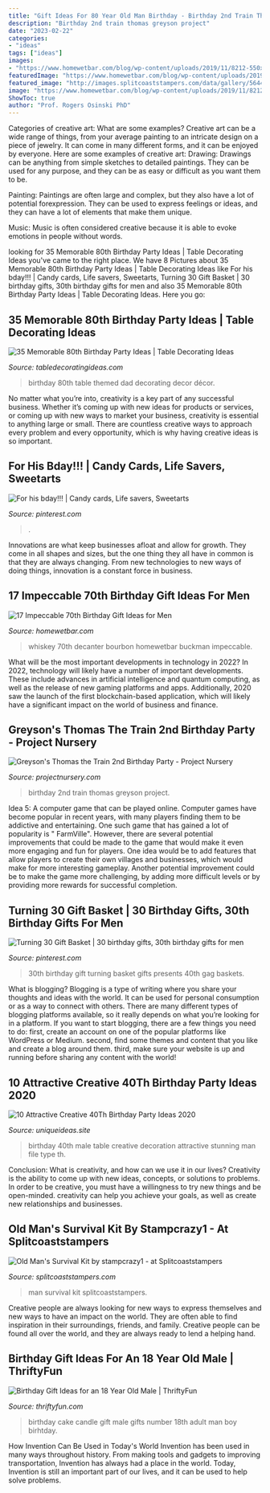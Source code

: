 ```yaml
---
title: "Gift Ideas For 80 Year Old Man Birthday - Birthday 2nd Train Thomas Greyson Project"
description: "Birthday 2nd train thomas greyson project"
date: "2023-02-22"
categories:
- "ideas"
tags: ["ideas"]
images:
- "https://www.homewetbar.com/blog/wp-content/uploads/2019/11/8212-550x550.jpg"
featuredImage: "https://www.homewetbar.com/blog/wp-content/uploads/2019/11/8212-550x550.jpg"
featured_image: "http://images.splitcoaststampers.com/data/gallery/5644/2008/06/06/old_man_s_survival_kit01_by_stampcrazy1.jpg"
image: "https://www.homewetbar.com/blog/wp-content/uploads/2019/11/8212-550x550.jpg"
ShowToc: true
author: "Prof. Rogers Osinski PhD"
---
```



Categories of creative art: What are some examples?
Creative art can be a wide range of things, from your average painting to an intricate design on a piece of jewelry. It can come in many different forms, and it can be enjoyed by everyone. Here are some examples of creative art:
Drawing: Drawings can be anything from simple sketches to detailed paintings. They can be used for any purpose, and they can be as easy or difficult as you want them to be.

Painting: Paintings are often large and complex, but they also have a lot of potential forexpression. They can be used to express feelings or ideas, and they can have a lot of elements that make them unique.

Music: Music is often considered creative because it is able to evoke emotions in people without words.

	

		
looking for 35 Memorable 80th Birthday Party Ideas | Table Decorating Ideas you've came to the right place. We have 8 Pictures about 35 Memorable 80th Birthday Party Ideas | Table Decorating Ideas like For his bday!!! | Candy cards, Life savers, Sweetarts, Turning 30 Gift Basket | 30 birthday gifts, 30th birthday gifts for men and also 35 Memorable 80th Birthday Party Ideas | Table Decorating Ideas. Here you go:
		
    
## 35 Memorable 80th Birthday Party Ideas | Table Decorating Ideas

<img loading=lazy src="https://www.tabledecoratingideas.com/static/img/red-themed-80th-birthday-table-decor-for-a-dad-730.jpg" onerror="this.onerror=null;this.src='https://tse3.mm.bing.net/th?id=OIP.udxYi-reTUP3qS5i1cFTpQHaFi&amp;pid=15.1';" alt="35 Memorable 80th Birthday Party Ideas | Table Decorating Ideas">

_Source: tabledecoratingideas.com_

>birthday 80th table themed dad decorating decor décor. 

	

No matter what you’re into, creativity is a key part of any successful business. Whether it’s coming up with new ideas for products or services, or coming up with new ways to market your business, creativity is essential to anything large or small. There are countless creative ways to approach every problem and every opportunity, which is why having creative ideas is so important.

    
## For His Bday!!! | Candy Cards, Life Savers, Sweetarts

<img loading=lazy src="https://i.pinimg.com/736x/f5/b4/2c/f5b42c2c3ea5bdd2c9f5a3e267abb5f9.jpg" onerror="this.onerror=null;this.src='https://tse3.mm.bing.net/th?id=OIP.7KqMOu8M261XBNe16YrZgAHaJ3&amp;pid=15.1';" alt="For his bday!!! | Candy cards, Life savers, Sweetarts">

_Source: pinterest.com_

>. 

	

Innovations are what keep businesses afloat and allow for growth. They come in all shapes and sizes, but the one thing they all have in common is that they are always changing. From new technologies to new ways of doing things, innovation is a constant force in business.

    
## 17 Impeccable 70th Birthday Gift Ideas For Men

<img loading=lazy src="https://www.homewetbar.com/blog/wp-content/uploads/2019/11/8212-550x550.jpg" onerror="this.onerror=null;this.src='https://tse1.mm.bing.net/th?id=OIP.lmcnTrMpnLQ8ieizROQZpQHaHa&amp;pid=15.1';" alt="17 Impeccable 70th Birthday Gift Ideas for Men">

_Source: homewetbar.com_

>whiskey 70th decanter bourbon homewetbar buckman impeccable. 

	

What will be the most important developments in technology in 2022?
In 2022, technology will likely have a number of important developments. These include advances in artificial intelligence and quantum computing, as well as the release of new gaming platforms and apps. Additionally, 2020 saw the launch of the first blockchain-based application, which will likely have a significant impact on the world of business and finance.

    
## Greyson&#039;s Thomas The Train 2nd Birthday Party - Project Nursery

<img loading=lazy src="https://projectnursery.com/wp-content/uploads/2013/12/IMG_6549-768x1024.jpg" onerror="this.onerror=null;this.src='https://tse1.mm.bing.net/th?id=OIP.kFUZZszcOJ2EjVM7WpK7dQHaJ4&amp;pid=15.1';" alt="Greyson&#039;s Thomas the Train 2nd Birthday Party - Project Nursery">

_Source: projectnursery.com_

>birthday 2nd train thomas greyson project. 

	

Idea 5: A computer game that can be played online.
Computer games have become popular in recent years, with many players finding them to be addictive and entertaining. One such game that has gained a lot of popularity is " FarmVille". However, there are several potential improvements that could be made to the game that would make it even more engaging and fun for players. One idea would be to add features that allow players to create their own villages and businesses, which would make for more interesting gameplay. Another potential improvement could be to make the game more challenging, by adding more difficult levels or by providing more rewards for successful completion.

    
## Turning 30 Gift Basket | 30 Birthday Gifts, 30th Birthday Gifts For Men

<img loading=lazy src="https://i.pinimg.com/originals/b5/bf/59/b5bf598afb7fddc3ce120675f987d0ca.jpg" onerror="this.onerror=null;this.src='https://tse4.mm.bing.net/th?id=OIP.95Djf2Uk4eoeZqo3_RgWbAHaJ4&amp;pid=15.1';" alt="Turning 30 Gift Basket | 30 birthday gifts, 30th birthday gifts for men">

_Source: pinterest.com_

>30th birthday gift turning basket gifts presents 40th gag baskets. 

	

What is blogging?
Blogging is a type of writing where you share your thoughts and ideas with the world. It can be used for personal consumption or as a way to connect with others. There are many different types of blogging platforms available, so it really depends on what you’re looking for in a platform. If you want to start blogging, there are a few things you need to do: first, create an account on one of the popular platforms like WordPress or Medium. second, find some themes and content that you like and create a blog around them. third, make sure your website is up and running before sharing any content with the world!

    
## 10 Attractive Creative 40Th Birthday Party Ideas 2020

<img loading=lazy src="https://www.uniqueideas.site/wp-content/uploads/beauteous-th-birthday-party-table-decoration-ideas-some-steps-and.jpg" onerror="this.onerror=null;this.src='https://tse3.mm.bing.net/th?id=OIP.bR9baHf1b6ZhFjeTcfIp6wHaFj&amp;pid=15.1';" alt="10 Attractive Creative 40Th Birthday Party Ideas 2020">

_Source: uniqueideas.site_

>birthday 40th male table creative decoration attractive stunning man file type th. 

	

Conclusion: What is creativity, and how can we use it in our lives?
Creativity is the ability to come up with new ideas, concepts, or solutions to problems. In order to be creative, you must have a willingness to try new things and be open-minded. creativity can help you achieve your goals, as well as create new relationships and businesses.

    
## Old Man&#039;s Survival Kit By Stampcrazy1 - At Splitcoaststampers

<img loading=lazy src="http://images.splitcoaststampers.com/data/gallery/5644/2008/06/06/old_man_s_survival_kit01_by_stampcrazy1.jpg" onerror="this.onerror=null;this.src='https://tse4.mm.bing.net/th?id=OIP.HrbIG_6qKa0Um7sUqWsOXQAAAA&amp;pid=15.1';" alt="Old Man&#039;s Survival Kit by stampcrazy1 - at Splitcoaststampers">

_Source: splitcoaststampers.com_

>man survival kit splitcoaststampers. 

	

Creative people are always looking for new ways to express themselves and new ways to have an impact on the world. They are often able to find inspiration in their surroundings, friends, and family. Creative people can be found all over the world, and they are always ready to lend a helping hand.

    
## Birthday Gift Ideas For An 18 Year Old Male | ThriftyFun

<img loading=lazy src="https://img.thrfun.com/img/087/821/18th_birhtday_l3.jpg" onerror="this.onerror=null;this.src='https://tse3.mm.bing.net/th?id=OIP.wsbFuIrK7csTmxbtxcSyqwHaE8&amp;pid=15.1';" alt="Birthday Gift Ideas for an 18 Year Old Male | ThriftyFun">

_Source: thriftyfun.com_

>birthday cake candle gift male gifts number 18th adult man boy birhtday. 

	

How Invention Can Be Used in Today's World
Invention has been used in many ways throughout history. From making tools and gadgets to improving transportation, Invention has always had a place in the world. Today, Invention is still an important part of our lives, and it can be used to help solve problems.

